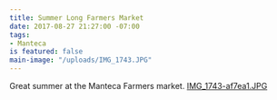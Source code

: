 ```yaml
---
title: Summer Long Farmers Market
date: 2017-08-27 21:27:00 -07:00
tags:
- Manteca
is featured: false
main-image: "/uploads/IMG_1743.JPG"
---
```


Great summer at the Manteca Farmers market.
[IMG_1743-af7ea1.JPG](/uploads/IMG_1743-af7ea1.JPG)